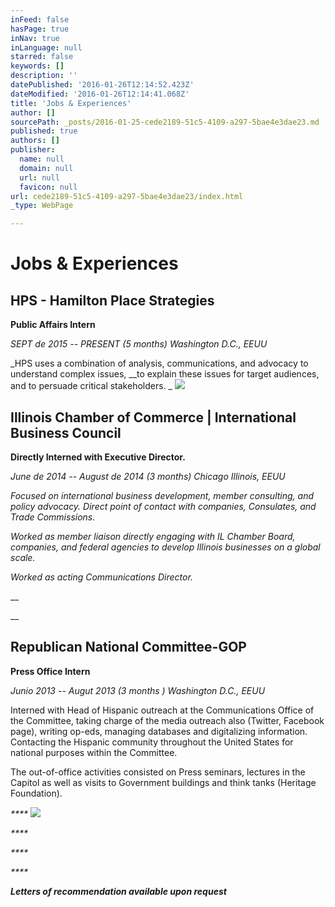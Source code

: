 ```yaml
---
inFeed: false
hasPage: true
inNav: true
inLanguage: null
starred: false
keywords: []
description: ''
datePublished: '2016-01-26T12:14:52.423Z'
dateModified: '2016-01-26T12:14:41.068Z'
title: 'Jobs & Experiences'
author: []
sourcePath: _posts/2016-01-25-cede2189-51c5-4109-a297-5bae4e3dae23.md
published: true
authors: []
publisher:
  name: null
  domain: null
  url: null
  favicon: null
url: cede2189-51c5-4109-a297-5bae4e3dae23/index.html
_type: WebPage

---
```

# Jobs & Experiences

## 

## HPS - Hamilton Place Strategies

**Public Affairs Intern**

_SEPT de 2015 -- PRESENT (5 months)  Washington D.C., EEUU_

_HPS uses a combination of analysis, communications, and advocacy to understand complex issues, __to explain these issues for target audiences, and to persuade critical stakeholders. _
![](https://the-grid-user-content.s3-us-west-2.amazonaws.com/eef3cb52-80f6-4286-bbd8-fd5754ca0949.png)

## Illinois Chamber of Commerce | International Business Council

**Directly Interned with Executive Director.**

_June de 2014 -- August de 2014 (3 months) Chicago Illinois, EEUU_

_Focused on international business development, member consulting, and policy advocacy. Direct point of contact with companies, Consulates, and Trade Commissions._

_Worked as member liaison directly engaging with IL Chamber Board, companies, and federal agencies to develop Illinois businesses on a global scale._

_Worked as acting Communications Director._

__

__

## Republican National Committee-GOP

**Press Office Intern**

_Junio 2013 -- Augut 2013 (3 months ) Washington D.C., EEUU_

Interned with Head of Hispanic outreach at the Communications Office of the Committee, taking charge of the media outreach also (Twitter, Facebook page), writing op-eds, managing databases and digitalizing information. Contacting the Hispanic community throughout the United States for national purposes within the Committee. 

The out-of-office activities consisted on Press seminars, lectures in the Capitol as well as visits to Government buildings and think tanks (Heritage Foundation).

_****_
![](https://the-grid-user-content.s3-us-west-2.amazonaws.com/286a793d-9782-4f97-8eec-8e2e1f3eee7e.png)

_****_

_****_

_****_

_**Letters of recommendation available upon request**_